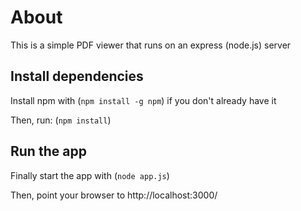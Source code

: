 # About
This is a simple PDF viewer that runs on an express (node.js) server

## Install dependencies
Install npm with (`npm install -g npm`) if you don't already have it

Then, run: (`npm install`)

## Run the app
Finally start the app with (`node app.js`)

Then, point your browser to http://localhost:3000/
